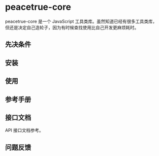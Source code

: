 # peacetrue-core

peacetrue-core 是一个 JavaScript 工具类库。虽然知道已经有很多工具类库，但还是决定自己造轮子，因为有时候查找使用比自己开发更麻烦耗时。

## 先决条件

## 安装

## 使用

## 参考手册

## 接口文档

API 接口文档参考。

## 问题反馈

